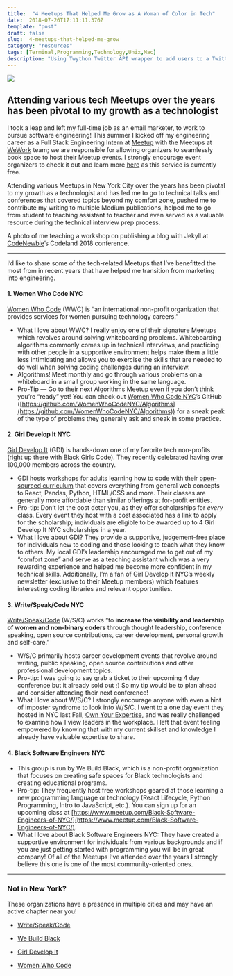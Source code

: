 ```yaml
---
title:  "4 Meetups That Helped Me Grow as A Woman of Color in Tech"
date:  2018-07-26T17:11:11.376Z
template: "post"
draft: false
slug:  4-meetups-that-helped-me-grow
category: "resources"
tags: [Terminal,Programming,Technology,Unix,Mac]
description: "Using Twython Twitter API wrapper to add users to a Twitter List"
---
```



![](/media/monicaillustration.png)



## Attending various tech Meetups over the years has been pivotal to my growth as a technologist

I took a leap and left my full-time job as an email marketer, to work to pursue
software engineering! This summer I kicked off my engineering career as a Full
Stack Engineering Intern at [Meetup](https://medium.com/@meetup) with the
Meetups at [WeWork](https://medium.com/@WeWork) team; we are responsible for
allowing organizers to seamlessly book space to host their Meetup events. I
strongly encourage event organizers to check it out and learn more
[here](https://help.meetup.com/hc/en-us/articles/360004656412-What-is-Meetups-WeWork-)
as this service is currently free.

Attending various Meetups in New York City over the years has been pivotal to my
growth as a technologist and has led me to go to technical talks and conferences
that covered topics beyond my comfort zone, pushed me to contribute my writing
to multiple Medium publications, helped me to go from student to teaching
assistant to teacher and even served as a valuable resource during the technical
interview prep process.

<span class="figcaption_hack">A photo of me teaching a workshop on publishing a blog with Jekyll at
[CodeNewbie](https://medium.com/@CodeNewbies)’s Codeland 2018 conference.</span>

*****

I’d like to share some of the tech-related Meetups that I’ve benefitted the most
from in recent years that have helped me transition from marketing into
engineering.

#### 1. Women Who Code NYC

[Women Who Code](https://medium.com/@WomenWhoCode) (WWC) is “an international
non-profit organization that provides services for women pursuing technology
careers.”

* What I love about WWC? I really enjoy one of their signature Meetups which
revolves around solving whiteboarding problems. Whiteboarding algorithms
commonly comes up in technical interviews, and practicing with other people in a
supportive environment helps make them a little less intimidating and allows you
to exercise the skills that are needed to do well when solving coding challenges
during an interview.
* Algorithms! Meet monthly and go through various problems on a whiteboard in a
small group working in the same language.
* Pro-Tip — Go to their next Algorithms Meetup even if you don’t think you’re
“ready” yet! You can check out [Women Who Code
NYC](https://medium.com/@WomenWhoCodeNYC)’s GitHub
([https://github.com/WomenWhoCodeNYC/Algorithms](https://github.com/WomenWhoCodeNYC/Algorithms))
for a sneak peak of the type of problems they generally ask and sneak in some
practice.

#### **2**. Girl Develop It NYC

[Girl Develop It](https://medium.com/@girldevelopit) (GDI) is hands-down one of
my favorite tech non-profits (right up there with Black Girls Code). They
recently celebrated having over 100,000 members across the country.

* GDI hosts workshops for adults learning how to code with their [open-sourced
curriculum](https://www.girldevelopit.com/materials) that covers everything from
general web concepts to React, Pandas, Python, HTML/CSS and more. Their classes
are generally more affordable than similar offerings at for-profit entities.
* Pro-tip: Don’t let the cost deter you, as they offer scholarships for *every*
class. Every event they host with a cost associated has a link to apply for the
scholarship; individuals are eligible to be awarded up to 4 Girl Develop It NYC
scholarships in a year.
* What I love about GDI? They provide a supportive, judgement-free place for
individuals new to coding and those looking to teach what they know to others.
My local GDI’s leadership encouraged me to get out of my “comfort zone” and
serve as a teaching assistant which was a very rewarding experience and helped
me become more confident in my technical skills. Additionally, I’m a fan of Girl
Develop It NYC’s weekly newsletter (exclusive to their Meetup members) which
features interesting coding libraries and relevant opportunities.

#### 3. Write/Speak/Code NYC

[Write/Speak/Code](https://medium.com/@writespeakcode) (W/S/C) works “to
**increase the visibility and leadership of women and non-binary coders**
through thought leadership, conference speaking, open source contributions,
career development, personal growth and self-care.”

* W/S/C primarily hosts career development events that revolve around writing,
public speaking, open source contributions and other professional development
topics.
* Pro-tip: I was going to say grab a ticket to their upcoming 4 day conference but
it already sold out ;) So my tip would be to plan ahead and consider attending
their next conference!
* What I love about W/S/C? I strongly encourage anyone with even a hint of
imposter syndrome to look into W/S/C. I went to a one day event they hosted in
NYC last Fall, [Own Your
Expertise](https://github.com/WriteSpeakCode/wsc-resources/tree/master/own-your-expertise),
and was really challenged to examine how I view leaders in the workplace. I left
that event feeling empowered by knowing that with my current skillset and
knowledge I already have valuable expertise to share.

#### 4. Black Software Engineers NYC

* This group is run by We Build Black, which is a non-profit organization that
focuses on creating safe spaces for Black technologists and creating educational
programs.
* Pro-tip: They frequently host free workshops geared at those learning a new
programming language or technology (React Lifecycle, Python Programming, Intro
to JavaScript, etc.). You can sign up for an upcoming class at
[https://www.meetup.com/Black-Software-Engineers-of-NYC/](https://www.meetup.com/Black-Software-Engineers-of-NYC/).
* What I love about Black Software Engineers NYC: They have created a supportive
environment for individuals from various backgrounds and if you are just getting
started with programming you will be in great company! Of all of the Meetups
I’ve attended over the years I strongly believe this one is one of the most
community-oriented ones.

*****

### Not in New York?

These organizations have a presence in multiple cities and may have an active
chapter near you!

- [Write/Speak/Code](https://www.meetup.com/pro/writespeakcode)

- [We Build Black](http://www.webuildblack.com/)
- [Girl Develop It](https://www.meetup.com/pro/girldevelopit)
- [Women Who Code](https://www.womenwhocode.com/)